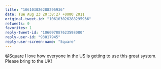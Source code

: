 ```yaml
---
title: "106103026288295936"
date: Tue Aug 23 20:38:27 +0000 2011
original-tweet-id: "106103026288295936"
retweets: 0
favorites: 1
reply-tweet-id: "106097087623598080"
reply-user-id: "93017945"
reply-user-screen-name: "Square"
---
```

<a href="https://twitter.com/Square">@Square</a> I love how everyone in the US is getting to use this great system. Please bring to the UK!
